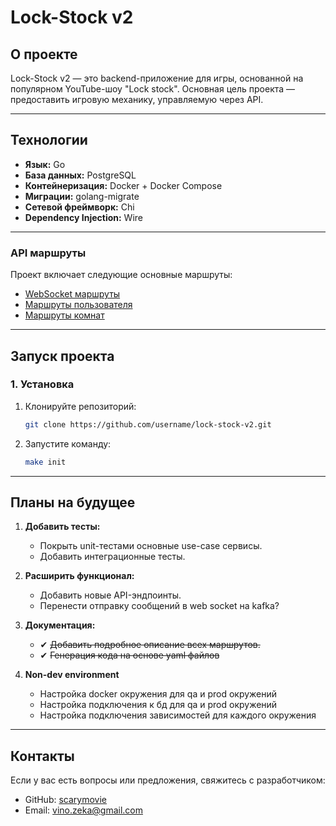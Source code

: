 # **Lock-Stock v2**

## **О проекте**

Lock-Stock v2 — это backend-приложение для игры, основанной на популярном YouTube-шоу "Lock stock". Основная цель
проекта — предоставить игровую механику, управляемую через API.


---

## **Технологии**

- **Язык:** Go
- **База данных:** PostgreSQL
- **Контейнеризация:** Docker + Docker Compose
- **Миграции:** golang-migrate
- **Сетевой фреймворк:** Chi
- **Dependency Injection:** Wire

---

### API маршруты

Проект включает следующие основные маршруты:

- [WebSocket маршруты](app/handlers/http/ws/ws.yaml)
- [Маршруты пользователя](app/handlers/http/user/user.yaml)
- [Маршруты комнат](app/handlers/http/room/room.yaml)

---

## **Запуск проекта**

### **1. Установка**

1. Клонируйте репозиторий:
   ```bash
   git clone https://github.com/username/lock-stock-v2.git
   ```
2. Запустите команду:
   ```bash
   make init
   ```
   
---

## **Планы на будущее**
1. **Добавить тесты:**
   - Покрыть unit-тестами основные use-case сервисы.
   - Добавить интеграционные тесты.

2. **Расширить функционал:**
   - Добавить новые API-эндпоинты.
   - Перенести отправку сообщений в web socket на kafka? 

3. **Документация:**
   - ✔ ~~Добавить подробное описание всех маршрутов.~~
   - ✔ ~~Генерация кода на основе yaml файлов~~

4. **Non-dev environment**
   - Настройка docker окружения для qa и prod окружений
   - Настройка подключения к бд для qa и prod окружений
   - Настройка подключения зависимостей для каждого окружения

---

## **Контакты**
Если у вас есть вопросы или предложения, свяжитесь с разработчиком:

- GitHub: [scarymovie](https://github.com/scarymovie)
- Email: vino.zeka@gmail.com

